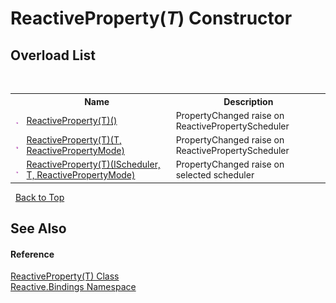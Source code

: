 # ReactiveProperty(*T*) Constructor 
 


## Overload List
&nbsp;<table><tr><th></th><th>Name</th><th>Description</th></tr><tr><td>![Public method](media/pubmethod.gif "Public method")</td><td><a href="5e5df805-c5c1-0ffc-92a4-880b1045c7f7">ReactiveProperty(T)()</a></td><td>
PropertyChanged raise on ReactivePropertyScheduler</td></tr><tr><td>![Public method](media/pubmethod.gif "Public method")</td><td><a href="ed7b9083-0a42-d04c-e2f4-33038e556b52">ReactiveProperty(T)(T, ReactivePropertyMode)</a></td><td>
PropertyChanged raise on ReactivePropertyScheduler</td></tr><tr><td>![Public method](media/pubmethod.gif "Public method")</td><td><a href="10f4ed7b-29f2-a4b1-b41d-4a5656f28045">ReactiveProperty(T)(IScheduler, T, ReactivePropertyMode)</a></td><td>
PropertyChanged raise on selected scheduler</td></tr></table>&nbsp;
<a href="#reactiveproperty(*t*)-constructor">Back to Top</a>

## See Also


#### Reference
<a href="f3535edb-3165-1739-6d01-0a18033afe61">ReactiveProperty(T) Class</a><br /><a href="c3971206-685a-088e-bb60-d89f59135b99">Reactive.Bindings Namespace</a><br />